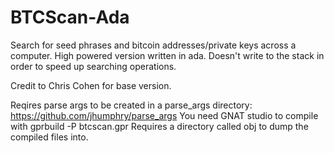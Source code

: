 # BTCScan-Ada

Search for seed phrases and bitcoin addresses/private keys across a computer. High powered version written in ada. Doesn't write to the stack in order to speed up searching operations.

Credit to Chris Cohen for base version.


Reqires parse args to be created in a parse_args directory: https://github.com/jhumphry/parse_args 
You need GNAT studio to compile with gprbuild -P btcscan.gpr
Requires a directory called obj to dump the compiled files into.
